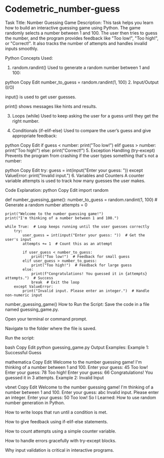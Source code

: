 # Codemetric_number-guess
Task Title: Number Guessing Game 
Description:
This task helps you learn how to build an interactive guessing game using Python. The game randomly selects a number between 1 and 100. The user then tries to guess the number, and the program provides feedback like "Too low!", "Too high!", or "Correct!". It also tracks the number of attempts and handles invalid inputs smoothly.

 Python Concepts Used:
1. random.randint()
Used to generate a random number between 1 and 100:

python
Copy
Edit
number_to_guess = random.randint(1, 100)
2. Input/Output (I/O)

input() is used to get user guesses.

print() shows messages like hints and results.

3. Loops (while)
Used to keep asking the user for a guess until they get the right number.

4. Conditionals (if-elif-else)
Used to compare the user’s guess and give appropriate feedback:

python
Copy
Edit
if guess < number: print("Too low!")
elif guess > number: print("Too high!")
else: print("Correct!")
5. Exception Handling (try-except)
Prevents the program from crashing if the user types something that's not a number:

python
Copy
Edit
try:
    guess = int(input("Enter your guess: "))
except ValueError:
    print("Invalid input.")
6. Variables and Counters
A counter variable attempts is used to track how many guesses the user makes.

 Code Explanation:
python
Copy
Edit
import random

def number_guessing_game():
    number_to_guess = random.randint(1, 100)  # Generate a random number
    attempts = 0

    print("Welcome to the number guessing game!")
    print("I'm thinking of a number between 1 and 100.")

    while True:  # Loop keeps running until the user guesses correctly
        try:
            user_guess = int(input("Enter your guess: "))  # Get the user's input
            attempts += 1  # Count this as an attempt

            if user_guess < number_to_guess:
                print("Too low!")  # Feedback for small guess
            elif user_guess > number_to_guess:
                print("Too high!")  # Feedback for large guess
            else:
                print(f"Congratulations! You guessed it in {attempts} attempts.")  # Success
                break  # Exit the loop
        except ValueError:
            print("Invalid input. Please enter an integer.")  # Handle non-numeric input

number_guessing_game()
 How to Run the Script:
Save the code in a file named guessing_game.py.

Open your terminal or command prompt.

Navigate to the folder where the file is saved.

Run the script:

bash
Copy
Edit
python guessing_game.py
 Output Examples:
Example 1: Successful Guess

mathematica
Copy
Edit
Welcome to the number guessing game!
I'm thinking of a number between 1 and 100.
Enter your guess: 45
Too low!
Enter your guess: 78
Too high!
Enter your guess: 66
Congratulations! You guessed it in 3 attempts.
Example 2: Invalid Input

vbnet
Copy
Edit
Welcome to the number guessing game!
I'm thinking of a number between 1 and 100.
Enter your guess: abc
Invalid input. Please enter an integer.
Enter your guess: 50
Too low!
 So I Learned:
How to use random number generation in Python.

How to write loops that run until a condition is met.

How to give feedback using if-elif-else statements.

How to count attempts using a simple counter variable.

How to handle errors gracefully with try-except blocks.

Why input validation is critical in interactive programs.
